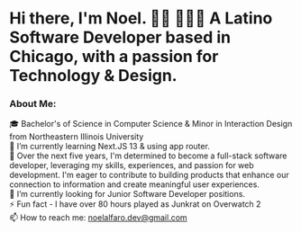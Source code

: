 # Hi there, I'm Noel. 👋🏼 👨🏽‍💻 A Latino Software Developer based in Chicago, with a passion for Technology & Design.

### About Me:
🎓 Bachelor's of Science in Computer Science & Minor in Interaction Design from Northeastern Illinois University<br>
🌱 I’m currently learning Next.JS 13 & using app router. <br>
🔭 Over the next five years, I'm determined to become a full-stack software developer, leveraging my skills, experiences, and passion for web development. I'm eager to contribute to building products that enhance our connection to information and create meaningful user experiences. <br>
🤝 I’m currently looking for Junior Software Developer positions. <br> 
⚡️ Fun fact - I have over 80 hours played as Junkrat on Overwatch 2 <br>
📫 How to reach me: noelalfaro.dev@gmail.com

